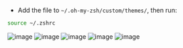 - Add the file to `~/.oh-my-zsh/custom/themes/`, then run:
```sh
source ~/.zshrc
```

![image](https://github.com/user-attachments/assets/8feeff37-f2cb-475b-ab79-6eef7afd768d)
![image](https://github.com/user-attachments/assets/695c8d1b-3e85-4f95-805b-a0f1470bda27)
![image](https://github.com/user-attachments/assets/57dac01d-edf8-498c-aa75-e14a013f1e17)
![image](https://github.com/user-attachments/assets/3e13a7a1-b5f5-4ee6-bcf3-320941f85b82)
![image](https://github.com/user-attachments/assets/ecd2feb9-40a5-4876-9d15-79d1792f3f43)


